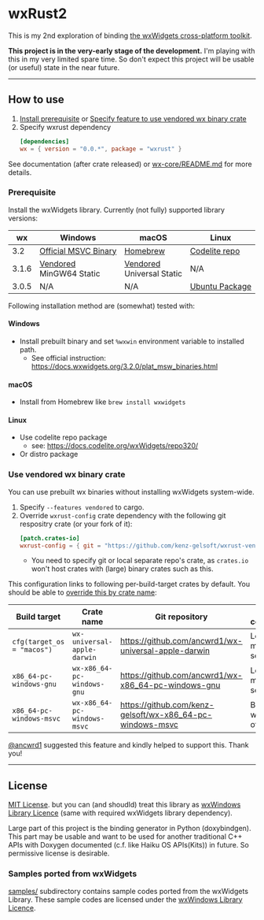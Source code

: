 # wxRust2

This is my 2nd exploration of binding [the wxWidgets cross-platform toolkit](https://www.wxwidgets.org/).

**This project is in the very-early stage of the development.** I'm playing with this in my very limited spare time. So don't expect this project will be usable (or useful) state in the near future.

---

## How to use

1. [Install prerequisite](#prerequisite) or [Specify feature to use vendored wx binary crate](#use-vendored-wx-binary-crate)
2. Specify wxrust dependency
    ```TOML
    [dependencies]
    wx = { version = "0.0.*", package = "wxrust" }
    ```

See documentation (after crate released) or [wx-core/README.md](wx-core/README.md) for more details.

### Prerequisite

Install the wxWidgets library. Currently (not fully) supported library versions:

|wx   |Windows |macOS   |Linux   |
|-----|--------|--------|--------|
|3.2  |[Official MSVC Binary](#windows)|[Homebrew](#macos)|[Codelite repo](#linux)|
|3.1.6|[Vendored](#use-vendored-wx-binary-crate)<br>MinGW64 Static|[Vendored](#use-vendored-wx-binary-crate)<br>Universal Static|N/A|
|3.0.5|N/A|N/A|[Ubuntu Package](#linux)|

Following installation method are (somewhat) tested with:

#### Windows

- Install prebuilt binary and set `%wxwin` environment variable to installed path.
    - See official instruction: https://docs.wxwidgets.org/3.2.0/plat_msw_binaries.html

#### macOS

- Install from Homebrew like `brew install wxwidgets`

#### Linux

- Use codelite repo package
    - see: https://docs.codelite.org/wxWidgets/repo320/
- Or distro package

### Use vendored wx binary crate

You can use prebuilt wx binaries without installing wxWidgets system-wide.

1. Specify `--features vendored` to cargo.
2. Override `wxrust-config` crate dependency with the following git respositry crate (or your fork of it):
    ```toml
    [patch.crates-io]
    wxrust-config = { git = "https://github.com/kenz-gelsoft/wxrust-vendored-config" }
    ```
    - You need to specify git or local separate repo's crate, as `crates.io` won't host crates with (large) binary crates such as this.

This configuration links to following per-build-target crates by default. You should be able to [override this by crate name](https://doc.rust-lang.org/cargo/reference/overriding-dependencies.html):

|Build target|Crate name|Git repository|Build configuration|
|------------|----------|--------------|-------------------|
|`cfg(target_os = "macos")`|`wx-universal-apple-darwin`|https://github.com/ancwrd1/wx-universal-apple-darwin|Lean and mean config, see repo.| 
|`x86_64-pc-windows-gnu`|`wx-x86_64-pc-windows-gnu`|https://github.com/ancwrd1/wx-x86_64-pc-windows-gnu|Lean and mean config, see repo.|
|`x86_64-pc-windows-msvc`|`wx-x86_64-pc-windows-msvc`|https://github.com/kenz-gelsoft/wx-x86_64-pc-windows-msvc|Bundled wx3.2.0 official build|

[@ancwrd1](https://github.com/ancwrd1) suggested this feature and kindly helped to support this. Thank you!

---

## License

[MIT License](https://opensource.org/licenses/mit-license.php). but you can (and shoudld) treat this library as [wxWindows Library Licence](https://www.wxwidgets.org/about/licence/) (same with required wxWidgets library dependency).

Large part of this project is the binding generator in Python (doxybindgen). This part may be usable and want to be used for another traditional C++ APIs with Doxygen documented (c.f. like Haiku OS APIs(Kits)) in future. So permissive license is desirable.

### Samples ported from wxWidgets

[samples/](./samples/) subdirectory contains sample codes ported from the wxWidgets Library. These sample codes are licensed under the [wxWindows Library Licence](https://www.wxwidgets.org/about/licence/).
